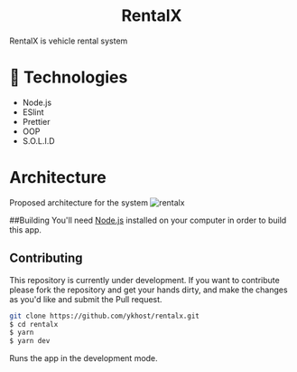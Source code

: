 <h1 align="center">
  RentalX
</h1>

RentalX is vehicle rental system

# 🚀 Technologies

- Node.js
- ESlint
- Prettier
- OOP
- S.O.L.I.D

# Architecture

Proposed architecture for the system
![rentalx](https://xesque.rocketseat.dev/1571029149847-attachment.png)

##Building
You'll need [Node.js](https://nodejs.org) installed on your computer in order to build this app.

## Contributing

This repository is currently under development. If you want to contribute please fork the repository and get your hands dirty, and make the changes as you'd like and submit the Pull request.


```bash
git clone https://github.com/ykhost/rentalx.git
$ cd rentalx
$ yarn
$ yarn dev
```

Runs the app in the development mode.<br/>
